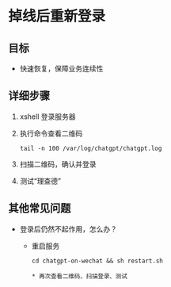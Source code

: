 # 掉线后重新登录

## 目标

* 快速恢复，保障业务连续性

## 详细步骤

1. xshell 登录服务器

2. 执行命令查看二维码

   ```shell
   tail -n 100 /var/log/chatgpt/chatgpt.log
   ```

3. 扫描二维码，确认并登录
4. 测试“理查德”



## 其他常见问题

* 登录后仍然不起作用，怎么办？

  * 重启服务

    ```shell
    cd chatgpt-on-wechat && sh restart.sh
    ```

  		* 再次查看二维码、扫描登录、测试

